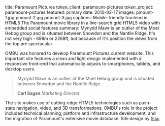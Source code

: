 title: Paramount Pictures
token_client: paramount-pictures
token_project: paramount-pictures
featured: primary
date: 2010-02-17
images: pmount-1.jpg
        pmount-2.jpg
        pmount-3.jpg
captions: Mobile-friendly frontend in HTML5
          The Paramount movie library in a live-search grid
          HTML5 video with embedded social features
summary: Mynydd Mawr is an outlier of the Moel Hebog group and is situated between Snowdon and the Nantlle Ridge. It's not very high - 698m or 2269ft, but because of it's position the views from the top are spectacular.

OMBU was honored to develop Paramount Pictures current website. This important
site features a clean and light design implemented with a responsive front-end
that automatically adjusts to smartphones, tablets, and desktop users.

> Mynydd Mawr is an outlier of the Moel Hebog group and is situated between
> Snowdon and the Nantlle Ridge.
>
> **Carl Sagan**
> *Marketing Director*

The site makes use of cutting-edge HTML5 technologies such as push-state
navigation, video, and 3D transformations. OMBU's role in the project included
technical planning, platform and infrastructure development, and the migration
of Paramount's extensive movie database. Site design by
[Sisu](http://www.sisumedia.com)

